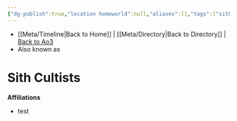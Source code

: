 ```yaml
---
{"dg-publish":true,"location homeworld":null,"aliases":[],"tags":["sith","faction"],"permalink":"/factions-cults-cultures-governments/sith-cultists/","dgPassFrontmatter":true}
---
```


- [[Meta/Timeline\|Back to Home]] | [[Meta/Directory\|Back to Directory]] | [Back to Ao3](https://archiveofourown.org/works/19334440/chapters/45992584)
- Also known as

# Sith Cultists


**Affiliations** 
- test

